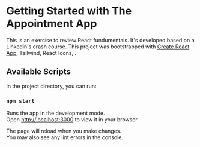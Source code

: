 # Getting Started with The Appointment App

This is an exercise to review React fundumentals. It's developed based on a Linkedin's crash course.
This project was bootstrapped with [Create React App](https://github.com/facebook/create-react-app), Tailwind, React Icons, .

## Available Scripts

In the project directory, you can run:

### `npm start`

Runs the app in the development mode.\
Open [http://localhost:3000](http://localhost:3000) to view it in your browser.

The page will reload when you make changes.\
You may also see any lint errors in the console.
